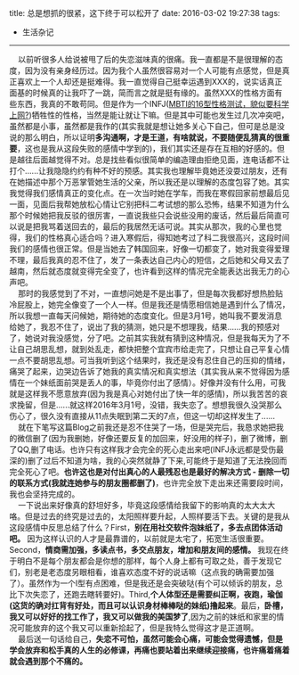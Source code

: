 title: 总是想抓的很紧，这下终于可以松开了
date: 2016-03-02 19:27:38
tags:
- 生活杂记
---
   &#160;&#160;&#160;&#160;以前听很多人给说被甩了后的失恋滋味真的很痛。我一直都是不是很理解的态度，因为没有亲身经历过。因为我个人虽然很容易对一个人可能有点感觉，但是真正喜欢上一个人却还是挺难得。我一直觉得自己挺幸运遇到XXX的，说实话真正面基的时候真的让我吓了一跳，简而言之就是挺有缘的。虽然XXX的性格方面有些东西，我真的不敢苟同。但是作为一个INFJ([MBTI的16型性格测试，貌似要科学上网?](https://www.16personalities.com/ch))牺牲性的性格，当然是能让就让下嘛。但是其中可能也发生过几次冲突吧，虽然都是小事，虽然都是我作的(其实我就是想让她多关心下自己，但可是总是没说的那么明白，所以证明**多沟通啊，才是王道，有啥就说，不要随便乱猜真的很重要**，这也是我从这段失败的感情中学到的)，我们其实还是存在互相的好感的。但是越往后面越觉得不对。总是找些看似很简单的编造理由拒绝见面，连电话都不让打个......让我隐隐约约有种不好的预感。其实我也理解毕竟她还没耍过朋友，还有在她描述中那个万恶掌管她生活的父亲，所以我还是以理解的态度包容了她。其实我觉得我们感情真正的变化点。在一次当时她在学车，而我在寒假回家前想最后见一面，见面后我帮她放松心情让它别把科二考试想的那么恐怖，结果不知道为什么那个时候她把我反驳的很厉害，一直说我些只会说些没用的废话，然后最后简直可以说是把我骂着送回去的，最后的我居然无话可说。其实从那次，我的心里也觉得，我们的性格真心适合吗？进入寒假后，得知她考过了科二我很高兴，这段时间我们的感情也很正常。但是当她去了韩国回来，好像一切都变了，她对我变得爱理不理，最后我真的忍不住了，发了一条表达自己内心的短信，之后她和父母又去了越南，然后就态度就变得完全变了，也许看到这样的情况完全能表达出我无力的心声吧。  
    &#160;&#160;&#160;&#160;那时的我感觉到了不对，一直想问她是不是出事了，但是每次我都好想热脸贴冷屁股上，她完全像变了一个人一样。但是我还是情愿相信她是遇到什么了情况，所以我想一直每天问候她，期待她的态度变化。但是3月1号，她叫我不要发消息给她了，我忍不住了，说出了我的猜测，她只是不想理我，结果......我的预感对了，她说对我没感觉，分了吧。之前其实我就有猜到这种情况，但是我每天为了不让自己胡思乱想，就到处乱走，都快把整个宜宾市给走完了，只想让自己平复心情一点不要胡思乱想。可当我听到这个结果时，我还是没有忍住自己的压抑的情绪，痛哭了起来，边哭边告诉了她我的真实情况和真实想法（其实我从来不觉得因为感情在一个妹纸面前哭是丢人的事，毕竟你付出了感情）。好像并没有什么用，可我就是这样我不愿意放弃(因为我是真心对她付出了快一年的感情)，所以我苦苦的哀求挽留，但是......就这样2016年3月1号，没错，我失恋了。想想我很久没哭那么伤心了，很久没有直接从11点失眠到第二天的7点，但这一切却这样发生了......  
    &#160;&#160;&#160;&#160;就在下笔写这篇Blog之前我还是忍不住哭了一场，但是哭完后，我恳求她把我的微信删了(因为我删她，好像还要反复的加回来，好没用的样子)，删了微博，删了QQ,删了电话。也许只有这样我才会完全的死心走出来吧(INFJ永远都是受伤最深的)删了过后不知道为啥，我的心突然就静了下来,可能终于是知道了无法挽回而完全死心了吧。**也许这也是对付出真心的人最残忍也是最好的解决方式 - 删除一切的联系方式(我就连她参与的朋友圈都删了)**，也许完全放下走出来还需要段时间，我也会坚持完成的。  
    &#160;&#160;&#160;&#160;一下说出来好像真的舒坦好多，毕竟这段感情给我留下的影响真的太大太大咯。但是过去的终究是过去的，太阳照样要升起，人照样要活下去。关键的是我从这段感情中反思总结了什么？First，**别在用社交软件泡妹纸了，多去点团体活动吧。** 因为这样认识的人才是最靠谱的，以前就是太宅了，拓宽生活很重要。Second，**情商需加强，多读点书，多交点朋友，增加和朋友间的感情。** 我现在终于明白不是每个朋友都会是你想的那样，每个人身上都有可取之处，善于发现它们，别老是老态度另眼相看，谁喜欢态度不好的说话嘛（这点我的确需要加强了）。虽然作为一个I型有点困难，但是我还是会突破哒(有个可以倾诉的朋友，总比下次失恋了，还跑去瞎转要好)。Third,**个人体型还是需要纠正啊，夜跑，瑜伽(这货的确对扛背有好处，而且可以认识身材棒棒哒的妹纸)撸起来**。最后，**卧槽，我又可以好好的找工作了，我又可以做我的美国梦了**,因为之前的妹纸和家里的情况可能放弃的这个我又可以重新拾起了，但是我特么觉得这才是正道啊。  
    &#160;&#160;&#160;&#160;最后送一句话给自己，**失恋不可怕，虽然可能会心痛，可能会觉得遗憾，但是学会放弃和松手真的人生的必修课，再痛也要站着出来继续迎接痛，也许痛着痛着就会遇到那个不痛的。** 

